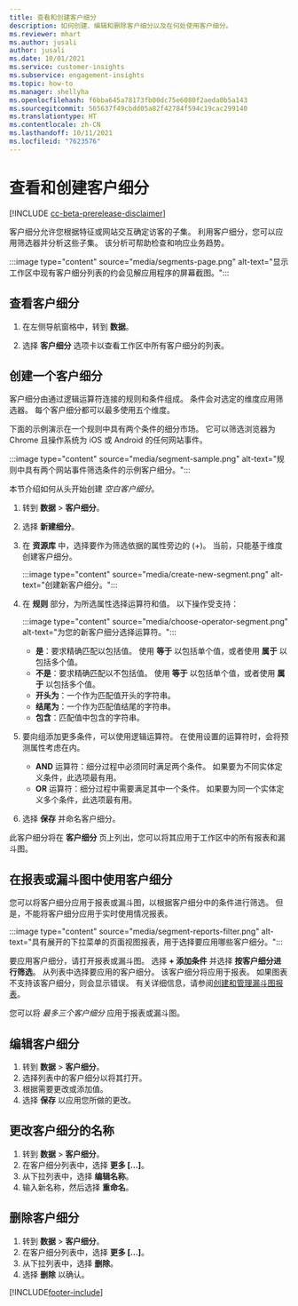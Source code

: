 ```yaml
---
title: 查看和创建客户细分
description: 如何创建、编辑和删除客户细分以及在何处使用客户细分。
ms.reviewer: mhart
ms.author: jusali
author: jusali
ms.date: 10/01/2021
ms.service: customer-insights
ms.subservice: engagement-insights
ms.topic: how-to
ms.manager: shellyha
ms.openlocfilehash: f6bba645a78173fb00dc75e6080f2aeda0b5a143
ms.sourcegitcommit: 565637f49cbdd05a82f42784f594c19cac299140
ms.translationtype: HT
ms.contentlocale: zh-CN
ms.lasthandoff: 10/11/2021
ms.locfileid: "7623576"
---
```

# <a name="view-and-create-segments"></a>查看和创建客户细分

[!INCLUDE [cc-beta-prerelease-disclaimer](includes/cc-beta-prerelease-disclaimer.md)]

客户细分允许您根据特征或网站交互确定访客的子集。 利用客户细分，您可以应用筛选器并分析这些子集。 该分析可帮助检查和响应业务趋势。 

:::image type="content" source="media/segments-page.png" alt-text="显示工作区中现有客户细分列表的约会见解应用程序的屏幕截图。":::

## <a name="view-segments"></a>查看客户细分

1. 在左侧导航窗格中，转到 **数据**。 

1. 选择 **客户细分** 选项卡以查看工作区中所有客户细分的列表。 

## <a name="create-a-segment"></a>创建一个客户细分

客户细分由通过逻辑运算符连接的规则和条件组成。 条件会对选定的维度应用筛选器。 每个客户细分都可以最多使用五个维度。

下面的示例演示在一个规则中具有两个条件的细分市场。 它可以筛选浏览器为 Chrome 且操作系统为 iOS 或 Android 的任何网站事件。

:::image type="content" source="media/segment-sample.png" alt-text="规则中具有两个网站事件筛选条件的示例客户细分。":::

本节介绍如何从头开始创建 *空白客户细分*。

1. 转到 **数据** > **客户细分**。

1. 选择 **新建细分**。

1. 在 **资源库** 中，选择要作为筛选依据的属性旁边的 (+)。 当前，只能基于维度创建客户细分。

   :::image type="content" source="media/create-new-segment.png" alt-text="创建新客户细分。":::

1. 在 **规则** 部分，为所选属性选择运算符和值。 以下操作受支持：

   :::image type="content" source="media/choose-operator-segment.png" alt-text="为您的新客户细分选择运算符。":::

   - **是**：要求精确匹配以包括值。 使用 **等于** 以包括单个值，或者使用 **属于** 以包括多个值。
   - **不是**：要求精确匹配以不包括值。 使用 **等于** 以包括单个值，或者使用 **属于** 以包括多个值。
   - **开头为**：一个作为匹配值开头的字符串。
   - **结尾为**：一个作为匹配值结尾的字符串。
   - **包含**：匹配值中包含的字符串。

1. 要向组添加更多条件，可以使用逻辑运算符。 在使用设置的运算符时，会将预测属性考虑在内。
   - **AND** 运算符：细分过程中必须同时满足两个条件。 如果要为不同实体定义条件，此选项最有用。
   - **OR** 运算符：细分过程中需要满足其中一个条件。 如果要为同一个实体定义多个条件，此选项最有用。

1. 选择 **保存** 并命名客户细分。 

此客户细分将在 **客户细分** 页上列出，您可以将其应用于工作区中的所有报表和漏斗图。

## <a name="use-a-segment-in-a-report-or-funnel"></a>在报表或漏斗图中使用客户细分

您可以将客户细分应用于报表或漏斗图，以根据客户细分中的条件进行筛选。 但是，不能将客户细分应用于实时使用情况报表。

:::image type="content" source="media/segment-reports-filter.png" alt-text="具有展开的下拉菜单的页面视图报表，用于选择要应用哪些客户细分。":::

要应用客户细分，请打开报表或漏斗图。 选择 **+ 添加条件** 并选择 **按客户细分进行筛选**。 从列表中选择要应用的客户细分。 该客户细分将应用于报表。 如果图表不支持该客户细分，则会显示错误。 有关详细信息，请参阅[创建和管理漏斗图报表](funnel-reports.md)。
 
您可以将 *最多三个客户细分* 应用于报表或漏斗图。

## <a name="edit-a-segment"></a>编辑客户细分

1. 转到 **数据** > **客户细分**。
1. 选择列表中的客户细分以将其打开。 
1. 根据需要更改或添加值。
1. 选择 **保存** 以应用您所做的更改。

## <a name="change-the-name-of-a-segment"></a>更改客户细分的名称

1. 转到 **数据** > **客户细分**。
1. 在客户细分列表中，选择 **更多 [...]**。 
1. 从下拉列表中，选择 **编辑名称**。
1. 输入新名称，然后选择 **重命名**。

## <a name="delete-a-segment"></a>删除客户细分

1. 转到 **数据** > **客户细分**。
1. 在客户细分列表中，选择 **更多 [...]**。 
1. 从下拉列表中，选择 **删除**。
1. 选择 **删除** 以确认。



[!INCLUDE[footer-include](../includes/footer-banner.md)]
